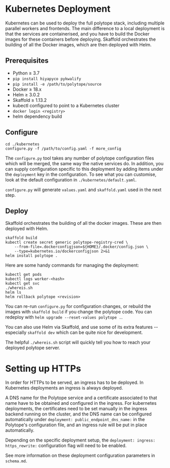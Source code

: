 # Kubernetes Deployment

Kubernetes can be used to deploy the full polytope stack, including multiple parallel workers and frontends. The main difference to a local deployment is that the services are containerised, and you have to build the Docker images for these containers before deploying. Skaffold orchestrates the building of all the Docker images, which are then deployed with Helm.

## Prerequisites

* Python ≥ 3.7
* `pip install hiyapyco pykwalify`
* `pip install -e /path/to/polytope/source`
* Docker ≥ 18.x
* Helm ≥ 3.0.2
* Skaffold ≥ 1.13.2
* kubectl configured to point to a Kubernetes cluster
* `docker login <registry>`
* helm dependency build

## Configure

```
cd ./kubernetes
configure.py -f /path/to/config.yaml -f more_config
```

The `configure.py` tool takes any number of polytope configuration files which will be merged, the same way the native services do. In addition, you can supply configuration specific to this deployment by adding items under the `deployment` key in the configuration. To see what you can customise, look at the default configuration in `./kubernetes/default.yaml`.

`configure.py` will generate `values.yaml` and `skaffold.yaml` used in the next step.

## Deploy

Skaffold orchestrates the building of all the docker images. These are then deployed with Helm.

```
skaffold build
kubectl create secret generic polytope-registry-cred \
    --from-file=.dockerconfigjson=${HOME}/.docker/config.json \
    --type=kubernetes.io/dockerconfigjson 2>&1
helm install polytope .
```

Here are some handy commands for managing the deployment:

```
kubectl get pods
kubectl logs worker-<hash>
kubectl get svc
./whereis.sh
helm ls
helm rollback polytope <revision>
```

You can re-run `configure.py` for configuration changes, or rebuild the images with `skaffold build` if you change the polytope code. You can redeploy with `helm upgrade --reset-values polytope .`.

You can also use Helm via Skaffold, and use some of its extra features -- especially `skaffold dev` which can be quite nice for development.

The helpful `./whereis.sh` script will quickly tell you how to reach your deployed polytope server.


# Setting up HTTPs

In order for HTTPs to be served, an ingress has to be deployed. In Kubernetes deployments an ingress is always deployed.

A DNS name for the Polytope service and a certificate associated to that name have to be obtained and configured in the ingress. For kubernetes deployments, the certificates need to be set manually in the ingress backend running on the cluster, and the DNS name can be configured automatically under `deployment: public_endpoint_dns_name:` in the Polytope's configuration file, and an ingress rule will be put in place automatically.

Depending on the specific deployment setup, the `deployment: ingress: https_rewrite:` configuration flag will need to be enabled.

See more information on these deployment configuration parameters in `schema.md`.
